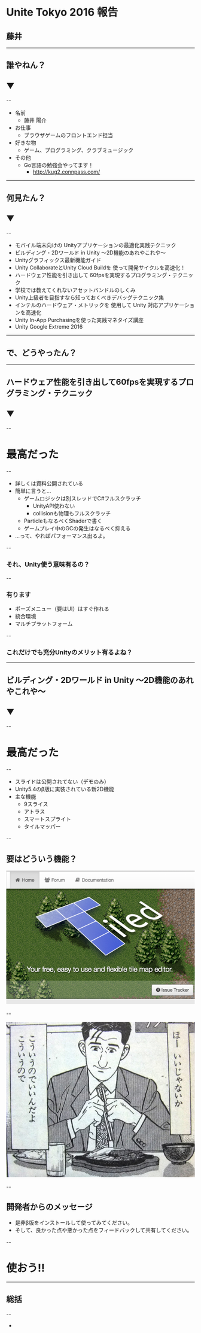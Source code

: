 # Unite Tokyo 2016 報告

## 藤井

---

## 誰やねん？
## ▼

--

* 名前
  * 藤井 陽介
* お仕事
  * ブラウザゲームのフロントエンド担当
* 好きな物
  * ゲーム、プログラミング、クラブミュージック
* その他
  * Go言語の勉強会やってます！
    * http://kug2.connpass.com/

---

## 何見たん？
## ▼

--

* モバイル端末向けの
  Unityアプリケーションの最適化実践テクニック<!-- .element: class="fragment fade-out" data-fragment-index="1" -->
* ビルディング・2Dワールド in Unity ～2D機能のあれやこれや～<!-- .element: class="fragment highlight-green" data-fragment-index="2" -->
* Unityグラフィックス最新機能ガイド<!-- .element: class="fragment fade-out" data-fragment-index="1" -->
* Unity CollaborateとUnity Cloud Buildを
  使って開発サイクルを高速化！<!-- .element: class="fragment fade-out" data-fragment-index="1" -->
* ハードウェア性能を引き出して
  60fpsを実現するプログラミング・テクニック<!-- .element: class="fragment highlight-green" data-fragment-index="2" -->
* 学校では教えてくれないアセットバンドルのしくみ<!-- .element: class="fragment fade-out" data-fragment-index="1" -->
* Unity上級者を目指すなら知っておくべきデバッグテクニック集<!-- .element: class="fragment fade-out" data-fragment-index="1" -->
* インテルのハードウェア・メトリックを
  使用して Unity 対応アプリケーションを高速化<!-- .element: class="fragment fade-out" data-fragment-index="1" -->
* Unity In-App Purchasingを使った実践マネタイズ講座<!-- .element: class="fragment fade-out" data-fragment-index="1" -->
* Unity Google Extreme 2016<!-- .element: class="fragment fade-out" data-fragment-index="1" -->

---

## で、どうやったん？

---

## ハードウェア性能を引き出して60fpsを実現するプログラミング・テクニック
## ▼

--

# 最高だった

--

* 詳しくは資料公開されている
* 簡単に言うと…
    * ゲームロジックは別スレッドでC#フルスクラッチ
      * UnityAPI使わない
      * collisionも物理もフルスクラッチ
    * ParticleもなるべくShaderで書く
    * ゲームプレイ中のGCの発生はなるべく抑える
* …って、やればパフォーマンス出るよ。

--

### それ、Unity使う意味有るの？

--

### 有ります

* ポーズメニュー（要はUI）はすぐ作れる
* 統合環境
* マルチプラットフォーム

--

### これだけでも充分Unityのメリット有るよね？

---

## ビルディング・2Dワールド in Unity ～2D機能のあれやこれや～
## ▼

--

# 最高だった

--

* スライドは公開されてない（デモのみ）
* Unity5.4のβ版に実装されている新2D機能
* 主な機能
  * 9スライス
  * アトラス
  * スマートスプライト
  * タイルマッパー

--

## 要はどういう機能？
![Tiled](images/Tiled.png "Tiled")<!-- .element: class="fragment fade-in" data-fragment-index="1" -->

--

![goroh](images/goroh.jpg "goroh")

--

## 開発者からのメッセージ

* 是非β版をインストールして使ってみてください。
* そして、良かった点や悪かった点をフィードバックして共有してください。

--

# 使おう!!


---

## 総括

--

*



